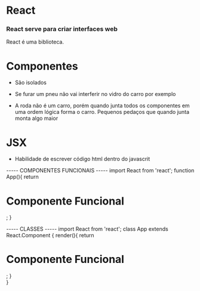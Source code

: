 # React

<h3>React serve para criar interfaces web  </h3>

React é uma biblioteca.


# Componentes
 - São isolados
 - Se furar um pneu não vai interferir no vidro do carro por exemplo
 
 - A roda não é um carro, porém quando junta todos os componentes em uma ordem lógica forma o carro. Pequenos pedaços que quando junta monta algo maior


# JSX
 - Habilidade de escrever código html dentro do javascrit

----- COMPONENTES FUNCIONAIS -----
 import React from 'react';
 function App(){
        return <h1>Componente Funcional</h1>;
 }

----- CLASSES -----
import React from 'react';
class App extends React.Component {
    render(){
        return <h1>Componente Funcional</h1>;
    }     
 }



